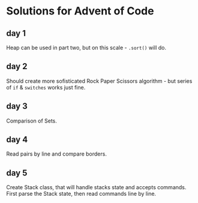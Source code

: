 # Solutions for Advent of Code
## day 1

Heap can be used in part two, but on this scale - `.sort()` will do.

## day 2

Should create more sofisticated Rock Paper Scissors algorithm - but series of `if` & `switches` works just fine.

## day 3

Comparison of Sets.

## day 4

Read pairs by line and compare borders.

## day 5

Create Stack class, that will handle stacks state and accepts commands.
First parse the Stack state, then read commands line by line.
